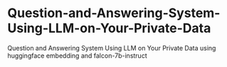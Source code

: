 # Question-and-Answering-System-Using-LLM-on-Your-Private-Data
Question and Answering System Using LLM on Your Private Data using huggingface embedding and falcon-7b-instruct
